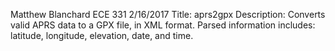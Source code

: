 Matthew Blanchard
ECE 331
2/16/2017
Title: aprs2gpx
Description: Converts valid APRS data to a GPX file, in XML format. Parsed information includes:
latitude, longitude, elevation, date, and time.
